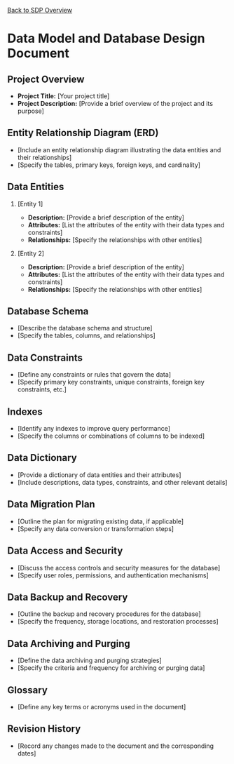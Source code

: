 [Back to SDP Overview](README.md)

# Data Model and Database Design Document

## Project Overview

- **Project Title:** [Your project title]
- **Project Description:** [Provide a brief overview of the project and its purpose]

## Entity Relationship Diagram (ERD)

- [Include an entity relationship diagram illustrating the data entities and their relationships]
- [Specify the tables, primary keys, foreign keys, and cardinality]

## Data Entities

1. [Entity 1]
    - **Description:** [Provide a brief description of the entity]
    - **Attributes:** [List the attributes of the entity with their data types and constraints]
    - **Relationships:** [Specify the relationships with other entities]

2. [Entity 2]
    - **Description:** [Provide a brief description of the entity]
    - **Attributes:** [List the attributes of the entity with their data types and constraints]
    - **Relationships:** [Specify the relationships with other entities]

## Database Schema

- [Describe the database schema and structure]
- [Specify the tables, columns, and relationships]

## Data Constraints

- [Define any constraints or rules that govern the data]
- [Specify primary key constraints, unique constraints, foreign key constraints, etc.]

## Indexes

- [Identify any indexes to improve query performance]
- [Specify the columns or combinations of columns to be indexed]

## Data Dictionary

- [Provide a dictionary of data entities and their attributes]
- [Include descriptions, data types, constraints, and other relevant details]

## Data Migration Plan

- [Outline the plan for migrating existing data, if applicable]
- [Specify any data conversion or transformation steps]

## Data Access and Security

- [Discuss the access controls and security measures for the database]
- [Specify user roles, permissions, and authentication mechanisms]

## Data Backup and Recovery

- [Outline the backup and recovery procedures for the database]
- [Specify the frequency, storage locations, and restoration processes]

## Data Archiving and Purging

- [Define the data archiving and purging strategies]
- [Specify the criteria and frequency for archiving or purging data]

## Glossary

- [Define any key terms or acronyms used in the document]

## Revision History

- [Record any changes made to the document and the corresponding dates]

